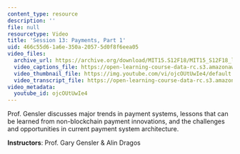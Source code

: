 ```yaml
---
content_type: resource
description: ''
file: null
resourcetype: Video
title: 'Session 13: Payments, Part 1'
uid: 466c55d6-1a6e-350a-2057-5d0f8f6eea05
video_files:
  archive_url: https://archive.org/download/MIT15.S12F18/MIT15_S12F18_lec13_300k.mp4
  video_captions_file: https://open-learning-course-data-rc.s3.amazonaws.com/15-s12-blockchain-and-money-fall-2018/75df00c4127e5a7d8804978f501039a0_ojcOUtUwIe4.vtt
  video_thumbnail_file: https://img.youtube.com/vi/ojcOUtUwIe4/default.jpg
  video_transcript_file: https://open-learning-course-data-rc.s3.amazonaws.com/15-s12-blockchain-and-money-fall-2018/eb88229d73cbdbca68b362c3f6f90edf_ojcOUtUwIe4.pdf
video_metadata:
  youtube_id: ojcOUtUwIe4
---
```


Prof. Gensler discusses major trends in payment systems, lessons that can be learned from non-blockchain payment innovations, and the challenges and opportunities in current payment system architecture.

**Instructors**: Prof. Gary Gensler & Alin Dragos